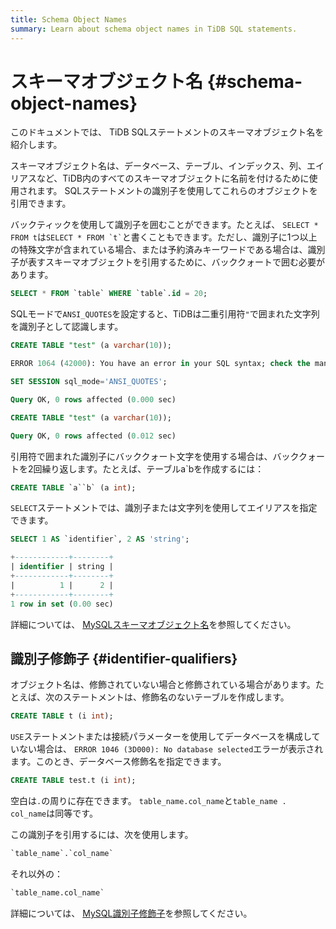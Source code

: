 ```yaml
---
title: Schema Object Names
summary: Learn about schema object names in TiDB SQL statements.
---
```


# スキーマオブジェクト名 {#schema-object-names}

<!-- markdownlint-disable MD038 -->

このドキュメントでは、 TiDB SQLステートメントのスキーマオブジェクト名を紹介します。

スキーマオブジェクト名は、データベース、テーブル、インデックス、列、エイリアスなど、TiDB内のすべてのスキーマオブジェクトに名前を付けるために使用されます。 SQLステートメントの識別子を使用してこれらのオブジェクトを引用できます。

バックティックを使用して識別子を囲むことができます。たとえば、 `SELECT * FROM t`は`` SELECT * FROM `t` ``と書くこともできます。ただし、識別子に1つ以上の特殊文字が含まれている場合、または予約済みキーワードである場合は、識別子が表すスキーマオブジェクトを引用するために、バッククォートで囲む必要があります。


```sql
SELECT * FROM `table` WHERE `table`.id = 20;
```

SQLモードで`ANSI_QUOTES`を設定すると、TiDBは二重引用符`"`で囲まれた文字列を識別子として認識します。


```sql
CREATE TABLE "test" (a varchar(10));
```

```sql
ERROR 1064 (42000): You have an error in your SQL syntax; check the manual that corresponds to your TiDB version for the right syntax to use line 1 column 19 near ""test" (a varchar(10))"
```


```sql
SET SESSION sql_mode='ANSI_QUOTES';
```

```sql
Query OK, 0 rows affected (0.000 sec)
```


```sql
CREATE TABLE "test" (a varchar(10));
```

```sql
Query OK, 0 rows affected (0.012 sec)
```

引用符で囲まれた識別子にバッククォート文字を使用する場合は、バッククォートを2回繰り返します。たとえば、テーブルa`bを作成するには：


```sql
CREATE TABLE `a``b` (a int);
```

`SELECT`ステートメントでは、識別子または文字列を使用してエイリアスを指定できます。


```sql
SELECT 1 AS `identifier`, 2 AS 'string';
```

```sql
+------------+--------+
| identifier | string |
+------------+--------+
|          1 |      2 |
+------------+--------+
1 row in set (0.00 sec)
```

詳細については、 [MySQLスキーマオブジェクト名](https://dev.mysql.com/doc/refman/5.7/en/identifiers.html)を参照してください。

## 識別子修飾子 {#identifier-qualifiers}

オブジェクト名は、修飾されていない場合と修飾されている場合があります。たとえば、次のステートメントは、修飾名のないテーブルを作成します。


```sql
CREATE TABLE t (i int);
```

`USE`ステートメントまたは接続パラメーターを使用してデータベースを構成していない場合は、 `ERROR 1046 (3D000): No database selected`エラーが表示されます。このとき、データベース修飾名を指定できます。


```sql
CREATE TABLE test.t (i int);
```

空白は`.`の周りに存在できます。 `table_name.col_name`と`table_name . col_name`は同等です。

この識別子を引用するには、次を使用します。


```sql
`table_name`.`col_name`
```

それ以外の：

```sql
`table_name.col_name`
```

詳細については、 [MySQL識別子修飾子](https://dev.mysql.com/doc/refman/5.7/en/identifier-qualifiers.html)を参照してください。
